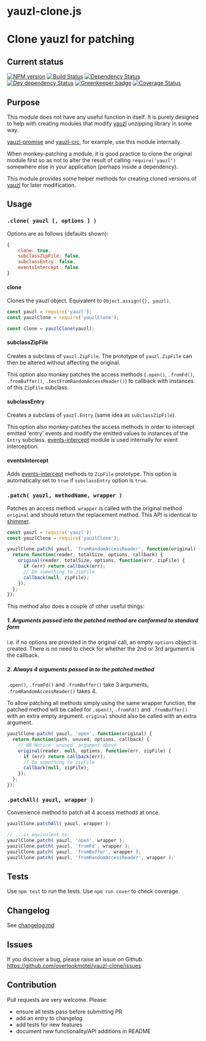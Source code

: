 # yauzl-clone.js

# Clone yauzl for patching

## Current status

[![NPM version](https://img.shields.io/npm/v/yauzl-clone.svg)](https://www.npmjs.com/package/yauzl-clone)
[![Build Status](https://img.shields.io/travis/overlookmotel/yauzl-clone/master.svg)](http://travis-ci.org/overlookmotel/yauzl-clone)
[![Dependency Status](https://img.shields.io/david/overlookmotel/yauzl-clone.svg)](https://david-dm.org/overlookmotel/yauzl-clone)
[![Dev dependency Status](https://img.shields.io/david/dev/overlookmotel/yauzl-clone.svg)](https://david-dm.org/overlookmotel/yauzl-clone)
[![Greenkeeper badge](https://badges.greenkeeper.io/overlookmotel/yauzl-clone.svg)](https://greenkeeper.io/)
[![Coverage Status](https://img.shields.io/coveralls/overlookmotel/yauzl-clone/master.svg)](https://coveralls.io/r/overlookmotel/yauzl-clone)

## Purpose

This module does not have any useful function in itself. It is purely designed to help with creating modules that modify [yauzl](https://www.npmjs.com/package/yauzl) unzipping library in some way.

[yauzl-promise](https://www.npmjs.com/package/yauzl-promise) and [yauzl-crc](https://www.npmjs.com/package/yauzl-crc), for example, use this module internally.

When monkey-patching a module, it is good practice to clone the original module first so as not to alter the result of calling `require('yauzl')` somewhere else in your application (perhaps inside a dependency).

This module provides some helper methods for creating cloned versions of [yauzl](https://www.npmjs.com/package/yauzl) for later modification.

## Usage

### `.clone( yauzl [, options ] )`

Options are as follows (defaults shown):

```js
{
	clone: true,
	subclassZipFile: false,
	subclassEntry: false,
	eventsIntercept: false
}
```

#### clone

Clones the yauzl object. Equivalent to `Object.assign({}, yauzl)`.

```js
const yauzl = require('yauzl');
const yauzlClone = require('yauzlClone');

const clone = yauzlClone(yauzl);
```

#### subclassZipFile

Creates a subclass of `yauzl.ZipFile`. The prototype of `yauzl.ZipFile` can then be altered without affecting the original.

This option also monkey patches the access methods (`.open()`, `.fromFd()`, `.fromBuffer()`, `.testFromRandomAccessReader()`) to callback with instances of this `ZipFile` subclass.

#### subclassEntry

Creates a subclass of `yauzl.Entry` (same idea as `subclassZipFile`).

This option also monkey-patches the access methods in order to intercept emitted 'entry' events and modify the emitted values to instances of the `Entry` subclass. [events-intercept](https://www.npmjs.com/package/events-intercept) module is used internally for event interception.

#### eventsIntercept

Adds [events-intercept](https://www.npmjs.com/package/events-intercept) methods to `ZipFile` prototype. This option is automatically set to `true` if `subclassEntry` option is `true`.

### `.patch( yauzl, methodName, wrapper )`

Patches an access method. `wrapper` is called with the original method `original` and should return the replacement method. This API is identical to [shimmer](https://www.npmjs.com/package/shimmer).

```js
const yauzl = require('yauzl');
const yauzlClone = require('yauzlClone');

yauzlClone.patch( yauzl, 'fromRandomAccessReader', function(original) {
  return function(reader, totalSize, options, callback) {
    original(reader, totalSize, options, function(err, zipFile) {
      if (err) return callback(err);
      // Do something to zipFile
      callback(null, zipFile);
    });
  };
});
```

This method also does a couple of other useful things:

##### 1. Arguments passed into the patched method are conformed to standard form

i.e. if no options are provided in the original call, an empty `options` object is created. There is no need to check for whether the 2nd or 3rd argument is the callback.

##### 2. Always 4 arguments passed in to the patched method

`.open()`, `.fromFd()` and `.fromBuffer()` take 3 arguments, `.fromRandomAccessReader()` takes 4.

To allow patching all methods simply using the same wrapper function, the patched method will be called for `.open()`, `.fromFd()` and `.fromBuffer()` with an extra empty argument. `original` should also be called with an extra argument.

```js
yauzlClone.patch( yauzl, 'open', function(original) {
  return function(path, unused, options, callback) {
    // NB Notice `unused` argument above
    original(reader, null, options, function(err, zipFile) {
      if (err) return callback(err);
      // Do something to zipFile
      callback(null, zipFile);
    });
  };
});
```

### `.patchAll( yauzl, wrapper )`

Convenience method to patch all 4 access methods at once.

```js
yauzlClone.patchAll( yauzl, wrapper );

// ...is equivalent to:
yauzlClone.patch( yauzl, 'open', wrapper );
yauzlClone.patch( yauzl, 'fromFd', wrapper );
yauzlClone.patch( yauzl, 'fromBuffer', wrapper );
yauzlClone.patch( yauzl, 'fromRandomAccessReader', wrapper );
```

## Tests

Use `npm test` to run the tests. Use `npm run cover` to check coverage.

## Changelog

See [changelog.md](https://github.com/overlookmotel/yauzl-clone/blob/master/changelog.md)

## Issues

If you discover a bug, please raise an issue on Github. https://github.com/overlookmotel/yauzl-clone/issues

## Contribution

Pull requests are very welcome. Please:

* ensure all tests pass before submitting PR
* add an entry to changelog
* add tests for new features
* document new functionality/API additions in README
